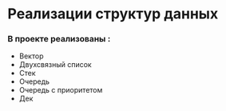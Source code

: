 # Реализации структур данных
### В проекте реализованы :
+ Вектор
+ Двухсвязный список
+ Стек
+ Очередь
+ Очередь с приоритетом
+ Дек
